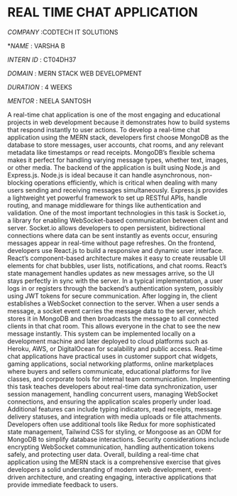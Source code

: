 # REAL TIME CHAT APPLICATION

*COMPANY* :CODTECH IT SOLUTIONS

**NAME* : VARSHA B

*INTERN ID* : CT04DH37

*DOMAIN* : MERN STACK WEB DEVELOPMENT

*DURATION* : 4 WEEKS

*MENTOR* : NEELA SANTOSH

A real-time chat application is one of the most engaging and educational projects in web development because it demonstrates how to build systems that respond instantly to user actions. To develop a real-time chat application using the MERN stack, developers first choose MongoDB as the database to store messages, user accounts, chat rooms, and any relevant metadata like timestamps or read receipts. MongoDB’s flexible schema makes it perfect for handling varying message types, whether text, images, or other media. The backend of the application is built using Node.js and Express.js. Node.js is ideal because it can handle asynchronous, non-blocking operations efficiently, which is critical when dealing with many users sending and receiving messages simultaneously. Express.js provides a lightweight yet powerful framework to set up RESTful APIs, handle routing, and manage middleware for things like authentication and validation. One of the most important technologies in this task is Socket.io, a library for enabling WebSocket-based communication between client and server. Socket.io allows developers to open persistent, bidirectional connections where data can be sent instantly as events occur, ensuring messages appear in real-time without page refreshes. On the frontend, developers use React.js to build a responsive and dynamic user interface. React’s component-based architecture makes it easy to create reusable UI elements for chat bubbles, user lists, notifications, and chat rooms. React’s state management handles updates as new messages arrive, so the UI stays perfectly in sync with the server. In a typical implementation, a user logs in or registers through the backend’s authentication system, possibly using JWT tokens for secure communication. After logging in, the client establishes a WebSocket connection to the server. When a user sends a message, a socket event carries the message data to the server, which stores it in MongoDB and then broadcasts the message to all connected clients in that chat room. This allows everyone in the chat to see the new message instantly. This system can be implemented locally on a development machine and later deployed to cloud platforms such as Heroku, AWS, or DigitalOcean for scalability and public access. Real-time chat applications have practical uses in customer support chat widgets, gaming applications, social networking platforms, online marketplaces where buyers and sellers communicate, educational platforms for live classes, and corporate tools for internal team communication. Implementing this task teaches developers about real-time data synchronization, user session management, handling concurrent users, managing WebSocket connections, and ensuring the application scales properly under load. Additional features can include typing indicators, read receipts, message delivery statuses, and integration with media uploads or file attachments. Developers often use additional tools like Redux for more sophisticated state management, Tailwind CSS for styling, or Mongoose as an ODM for MongoDB to simplify database interactions. Security considerations include encrypting WebSocket communication, handling authentication tokens safely, and protecting user data. Overall, building a real-time chat application using the MERN stack is a comprehensive exercise that gives developers a solid understanding of modern web development, event-driven architecture, and creating engaging, interactive applications that provide immediate feedback to users.
